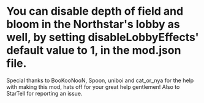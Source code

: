 # You can disable depth of field and bloom in the Northstar's lobby as well, by setting disableLobbyEffects' default value to 1, in the mod.json file.

Special thanks to BooKooNooN, Spoon, uniboi and cat_or_nya for the help with making this mod, hats off for your great help gentlemen!
Also to StarTell for reporting an issue.